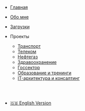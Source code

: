 * [Главная](/ru/)
* [Обо мне](/ru/about.md)
* [Загрузки](/ru/downloads.md)


* Проекты
  * [Транспорт](/ru/projects/transport.md)
  * [Телеком](/ru/projects/telecom.md)
  * [Нефтегаз](/ru/projects/oilgas.md)
  * [Здравоохранение](/ru/projects/healthcare.md)
  * [Госсектор](/ru/projects/gov.md)
  * [Образование и тренинги](/ru/projects/education.md)
  * [IT-архитектура и консалтинг](/ru/projects/consulting.md)
<br>
<br>

* [:gb: English Version](/en/)
